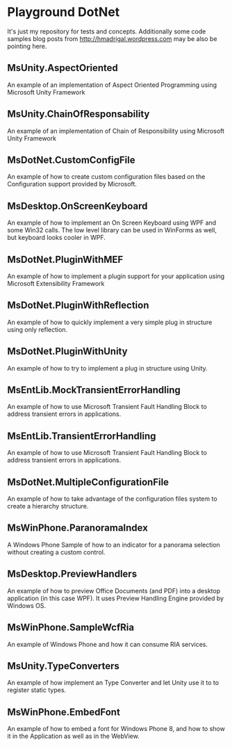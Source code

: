 # Playground DotNet #

It's just my repository for tests and concepts. Additionally some code samples blog posts from http://hmadrigal.wordpress.com may be also be pointing here.  

## MsUnity.AspectOriented ##
An example of an implementation of Aspect Oriented Programming using Microsoft Unity Framework

## MsUnity.ChainOfResponsability ##
An example of an implementation of Chain of Responsibility using Microsoft Unity Framework

## MsDotNet.CustomConfigFile ##
An example of how to create custom configuration files based on the Configuration support provided by Microsoft.

## MsDesktop.OnScreenKeyboard ##
An example of how to implement an On Screen Keyboard using WPF and some Win32 calls. The low level library can be used in WinForms as well, but keyboard looks cooler in WPF. 

## MsDotNet.PluginWithMEF ##
An example of how to implement a plugin support for your application using Microsoft Extensibility Framework

## MsDotNet.PluginWithReflection ##
An example of how to quickly implement a very simple plug in structure using only reflection. 

## MsDotNet.PluginWithUnity ##
An example of how to try to implement a plug in structure using Unity.

## MsEntLib.MockTransientErrorHandling ##
An example of how to use Microsoft Transient Fault Handling Block to address transient errors in applications.

## MsEntLib.TransientErrorHandling ##
An example of how to use Microsoft Transient Fault Handling Block to address transient errors in applications.

## MsDotNet.MultipleConfigurationFile ##
An example of how to take advantage of the configuration files system to create a hierarchy structure.

## MsWinPhone.ParanoramaIndex ##
A Windows Phone Sample of how to an indicator for a panorama selection without creating a custom control.

## MsDesktop.PreviewHandlers ##
An example of how to preview Office Documents (and PDF) into a desktop application (in this case WPF). It uses Preview Handling Engine provided by Windows OS.

## MsWinPhone.SampleWcfRia ##
An example of Windows Phone and how it can consume RIA services.

## MsUnity.TypeConverters ##
An example of how implement an Type Converter and let Unity use it to to register static types.

## MsWinPhone.EmbedFont ##
An example of how to embed a font for Windows Phone 8, and how to show it in the Application as well as in the WebView.
